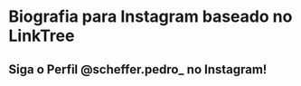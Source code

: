 <h1>Biografia para Instagram baseado no LinkTree</h1>

<h2>Siga o Perfil @scheffer.pedro_ no Instagram!</h2>
 
